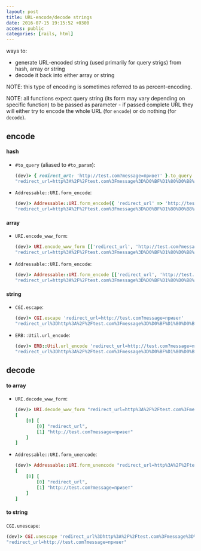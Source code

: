 ```yaml
---
layout: post
title: URL-encode/decode strings
date: 2016-07-15 19:15:52 +0300
access: public
categories: [rails, html]
---
```


ways to:

- generate URL-encoded string (used primarily for query strigs) from hash,
  array or string
- decode it back into either array or string

NOTE: this type of encoding is sometimes referred to as percent-encoding.

<!-- more -->

NOTE: all functions expect query string (its form may vary depending on specific
      function) to be passed as parameter - if passed complete URL they will either
      try to encode the whole URL (for `encode`) or do nothing (for `decode`).

## encode

#### hash

- `#to_query` (aliased to `#to_param`):

  ```ruby
  (dev)> { redirect_url: 'http://test.com?message=привет' }.to_query
  "redirect_url=http%3A%2F%2Ftest.com%3Fmessage%3D%D0%BF%D1%80%D0%B8%D0%B2%D0%B5%D1%82"
  ```

- `Addressable::URI.form_encode`:

  ```ruby
  (dev)> Addressable::URI.form_encode({ 'redirect_url' => 'http://test.com?message=привет' })
  "redirect_url=http%3A%2F%2Ftest.com%3Fmessage%3D%D0%BF%D1%80%D0%B8%D0%B2%D0%B5%D1%82"
  ```

#### array

- `URI.encode_www_form`:

  ```ruby
  (dev)> URI.encode_www_form [['redirect_url', 'http://test.com?message=привет']]
  "redirect_url=http%3A%2F%2Ftest.com%3Fmessage%3D%D0%BF%D1%80%D0%B8%D0%B2%D0%B5%D1%82"
  ```

- `Addressable::URI.form_encode`:

  ```ruby
  (dev)> Addressable::URI.form_encode [['redirect_url', 'http://test.com?message=привет']]
  "redirect_url=http%3A%2F%2Ftest.com%3Fmessage%3D%D0%BF%D1%80%D0%B8%D0%B2%D0%B5%D1%82"
  ```

#### string

- `CGI.escape`:

  ```ruby
  (dev)> CGI.escape 'redirect_url=http://test.com?message=привет'
  "redirect_url%3Dhttp%3A%2F%2Ftest.com%3Fmessage%3D%D0%BF%D1%80%D0%B8%D0%B2%D0%B5%D1%82"
  ```

- `ERB::Util.url_encode`:

  ```ruby
  (dev)> ERB::Util.url_encode 'redirect_url=http://test.com?message=привет'
  "redirect_url%3Dhttp%3A%2F%2Ftest.com%3Fmessage%3D%D0%BF%D1%80%D0%B8%D0%B2%D0%B5%D1%82"
  ```

## decode

#### to array

- `URI.decode_www_form`:

  ```ruby
  (dev)> URI.decode_www_form "redirect_url=http%3A%2F%2Ftest.com%3Fmessage%3D%D0%BF%D1%80%D0%B8%D0%B2%D0%B5%D1%82"
  [
      [0] [
          [0] "redirect_url",
          [1] "http://test.com?message=привет"
      ]
  ]
  ```

- `Addressable::URI.form_unencode`:

  ```ruby
  (dev)> Addressable::URI.form_unencode "redirect_url=http%3A%2F%2Ftest.com%3Fmessage%3D%D0%BF%D1%80%D0%B8%D0%B2%D0%B5%D1%82"
  [
      [0] [
          [0] "redirect_url",
          [1] "http://test.com?message=привет"
      ]
  ]
  ```

#### to string

`CGI.unescape`:

```ruby
(dev)> CGI.unescape 'redirect_url%3Dhttp%3A%2F%2Ftest.com%3Fmessage%3D%D0%BF%D1%80%D0%B8%D0%B2%D0%B5%D1%82'
"redirect_url=http://test.com?message=привет"
```
